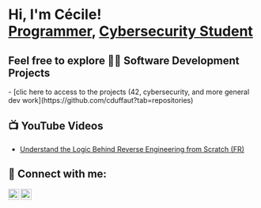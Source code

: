<h1>Hi, I'm Cécile! <br/><a href="https://github.com/cduffaut">Programmer</a>, <a href="https://www.linkedin.com/in/cécile-duffaut-7524b8305/">Cybersecurity Student</a></h1>

<h2> Feel free to explore 👨‍💻 Software Development Projects </h2>
  - [clic here to access to the projects (42, cybersecurity, and more general dev work](https://github.com/cduffaut?tab=repositories)

<h2>📺 YouTube Videos</h2>

  - [Understand the Logic Behind Reverse Engineering from Scratch (FR)](https://www.youtube.com/watch?v=FGiS0pTf1x4&t=1092s)

<h2>🤳 Connect with me:</h2>

[<img align="left" alt="cduffaut | LinkedIn" width="22px" src="https://cdn.jsdelivr.net/npm/simple-icons@v3/icons/linkedin.svg" />][linkedin]
[<img align="left" alt="cduffaut | YouTube" width="22px" src="https://cdn.jsdelivr.net/npm/simple-icons@v3/icons/youtube.svg" />][youtube]

[linkedin]: https://www.linkedin.com/in/cécile-duffaut-7524b8305/
[youtube]: https://www.youtube.com/@cecilealicemarie
